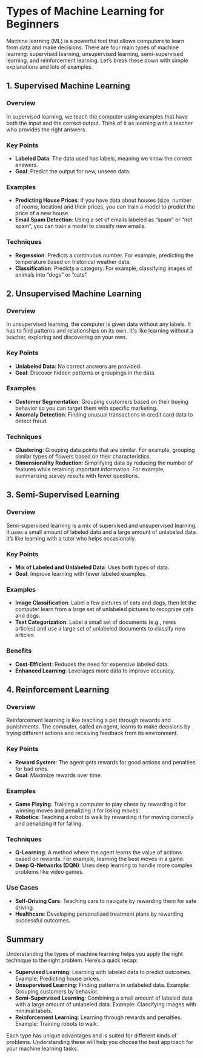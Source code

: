 # Types of Machine Learning for Beginners

Machine learning (ML) is a powerful tool that allows computers to learn from data and make decisions. There are four main types of machine learning: supervised learning, unsupervised learning, semi-supervised learning, and reinforcement learning. Let’s break these down with simple explanations and lots of examples.

## 1. Supervised Machine Learning

### Overview

In supervised learning, we teach the computer using examples that have both the input and the correct output. Think of it as learning with a teacher who provides the right answers.

### Key Points

- **Labeled Data**: The data used has labels, meaning we know the correct answers.
- **Goal**: Predict the output for new, unseen data.

### Examples

- **Predicting House Prices**: If you have data about houses (size, number of rooms, location) and their prices, you can train a model to predict the price of a new house.
- **Email Spam Detection**: Using a set of emails labeled as “spam” or “not spam”, you can train a model to classify new emails.

### Techniques

- **Regression**: Predicts a continuous number. For example, predicting the temperature based on historical weather data.
- **Classification**: Predicts a category. For example, classifying images of animals into “dogs” or “cats”.

## 2. Unsupervised Machine Learning

### Overview

In unsupervised learning, the computer is given data without any labels. It has to find patterns and relationships on its own. It's like learning without a teacher, exploring and discovering on your own.

### Key Points

- **Unlabeled Data**: No correct answers are provided.
- **Goal**: Discover hidden patterns or groupings in the data.

### Examples

- **Customer Segmentation**: Grouping customers based on their buying behavior so you can target them with specific marketing.
- **Anomaly Detection**: Finding unusual transactions in credit card data to detect fraud.

### Techniques

- **Clustering**: Grouping data points that are similar. For example, grouping similar types of flowers based on their characteristics.
- **Dimensionality Reduction**: Simplifying data by reducing the number of features while retaining important information. For example, summarizing survey results with fewer questions.

## 3. Semi-Supervised Learning

### Overview

Semi-supervised learning is a mix of supervised and unsupervised learning. It uses a small amount of labeled data and a large amount of unlabeled data. It’s like learning with a tutor who helps occasionally.

### Key Points

- **Mix of Labeled and Unlabeled Data**: Uses both types of data.
- **Goal**: Improve learning with fewer labeled examples.

### Examples

- **Image Classification**: Label a few pictures of cats and dogs, then let the computer learn from a large set of unlabeled pictures to recognize cats and dogs.
- **Text Categorization**: Label a small set of documents (e.g., news articles) and use a large set of unlabeled documents to classify new articles.

### Benefits

- **Cost-Efficient**: Reduces the need for expensive labeled data.
- **Enhanced Learning**: Leverages more data to improve accuracy.

## 4. Reinforcement Learning

### Overview

Reinforcement learning is like teaching a pet through rewards and punishments. The computer, called an agent, learns to make decisions by trying different actions and receiving feedback from its environment.

### Key Points

- **Reward System**: The agent gets rewards for good actions and penalties for bad ones.
- **Goal**: Maximize rewards over time.

### Examples

- **Game Playing**: Training a computer to play chess by rewarding it for winning moves and penalizing it for losing moves.
- **Robotics**: Teaching a robot to walk by rewarding it for moving correctly and penalizing it for falling.

### Techniques

- **Q-Learning**: A method where the agent learns the value of actions based on rewards. For example, learning the best moves in a game.
- **Deep Q-Networks (DQN)**: Uses deep learning to handle more complex problems like video games.

### Use Cases

- **Self-Driving Cars**: Teaching cars to navigate by rewarding them for safe driving.
- **Healthcare**: Developing personalized treatment plans by rewarding successful outcomes.

## Summary

Understanding the types of machine learning helps you apply the right technique to the right problem. Here’s a quick recap:

- **Supervised Learning**: Learning with labeled data to predict outcomes. Example: Predicting house prices.
- **Unsupervised Learning**: Finding patterns in unlabeled data. Example: Grouping customers by behavior.
- **Semi-Supervised Learning**: Combining a small amount of labeled data with a large amount of unlabeled data. Example: Classifying images with minimal labels.
- **Reinforcement Learning**: Learning through rewards and penalties. Example: Training robots to walk.

Each type has unique advantages and is suited for different kinds of problems. Understanding these will help you choose the best approach for your machine learning tasks.
